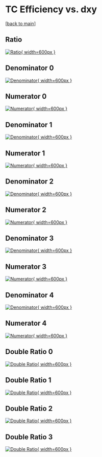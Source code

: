 # TC Efficiency vs. dxy

[[back to main](./)]



## Ratio

[![Ratio](../mtv/var/TC_base_211_0_eff_dxy.png){ width=600px }](../mtv/var/TC_base_211_0_eff_dxy.pdf)

## Denominator 0

[![Denominator](../mtv/den/TC_base_211_0_eff_dxy_den0.png){ width=600px }](../mtv/den/TC_base_211_0_eff_dxy_den0.pdf)

## Numerator 0

[![Numerator](../mtv/num/TC_base_211_0_eff_dxy_num0.png){ width=600px }](../mtv/num/TC_base_211_0_eff_dxy_num0.pdf)

## Denominator 1

[![Denominator](../mtv/den/TC_base_211_0_eff_dxy_den1.png){ width=600px }](../mtv/den/TC_base_211_0_eff_dxy_den1.pdf)

## Numerator 1

[![Numerator](../mtv/num/TC_base_211_0_eff_dxy_num1.png){ width=600px }](../mtv/num/TC_base_211_0_eff_dxy_num1.pdf)

## Denominator 2

[![Denominator](../mtv/den/TC_base_211_0_eff_dxy_den2.png){ width=600px }](../mtv/den/TC_base_211_0_eff_dxy_den2.pdf)

## Numerator 2

[![Numerator](../mtv/num/TC_base_211_0_eff_dxy_num2.png){ width=600px }](../mtv/num/TC_base_211_0_eff_dxy_num2.pdf)

## Denominator 3

[![Denominator](../mtv/den/TC_base_211_0_eff_dxy_den3.png){ width=600px }](../mtv/den/TC_base_211_0_eff_dxy_den3.pdf)

## Numerator 3

[![Numerator](../mtv/num/TC_base_211_0_eff_dxy_num3.png){ width=600px }](../mtv/num/TC_base_211_0_eff_dxy_num3.pdf)

## Denominator 4

[![Denominator](../mtv/den/TC_base_211_0_eff_dxy_den4.png){ width=600px }](../mtv/den/TC_base_211_0_eff_dxy_den4.pdf)

## Numerator 4

[![Numerator](../mtv/num/TC_base_211_0_eff_dxy_num4.png){ width=600px }](../mtv/num/TC_base_211_0_eff_dxy_num4.pdf)

## Double Ratio 0

[![Double Ratio](../mtv/ratio/TC_base_211_0_eff_dxy_ratio0.png){ width=600px }](../mtv/ratio/TC_base_211_0_eff_dxy_ratio0.pdf)

## Double Ratio 1

[![Double Ratio](../mtv/ratio/TC_base_211_0_eff_dxy_ratio1.png){ width=600px }](../mtv/ratio/TC_base_211_0_eff_dxy_ratio1.pdf)

## Double Ratio 2

[![Double Ratio](../mtv/ratio/TC_base_211_0_eff_dxy_ratio2.png){ width=600px }](../mtv/ratio/TC_base_211_0_eff_dxy_ratio2.pdf)

## Double Ratio 3

[![Double Ratio](../mtv/ratio/TC_base_211_0_eff_dxy_ratio3.png){ width=600px }](../mtv/ratio/TC_base_211_0_eff_dxy_ratio3.pdf)

